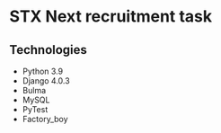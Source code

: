 # STX Next recruitment task

## Technologies
- Python 3.9
- Django 4.0.3
- Bulma
- MySQL
- PyTest
- Factory_boy
